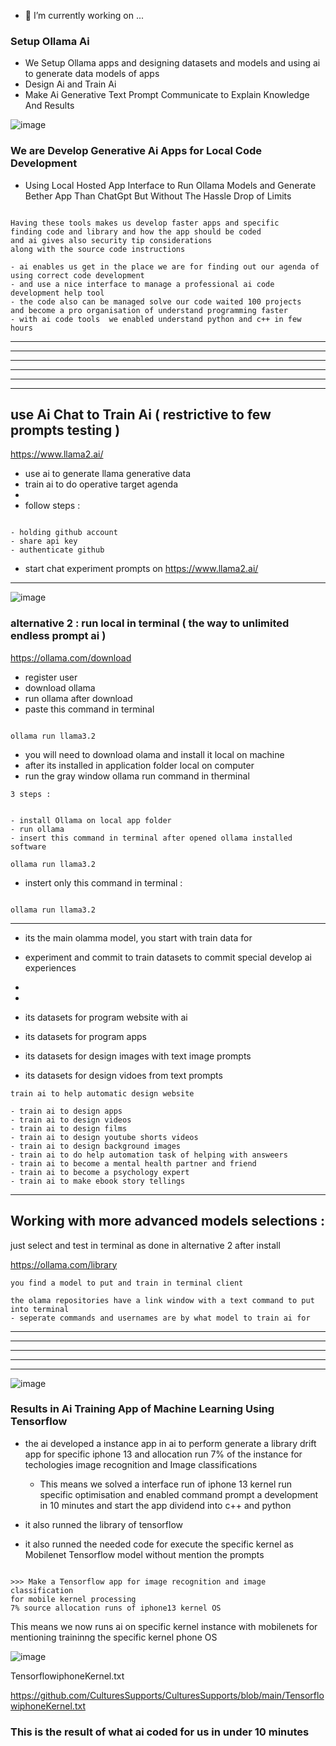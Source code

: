 
- 🔭 I’m currently working on ...


### Setup Ollama Ai

- We Setup Ollama apps and designing datasets and models and using ai to generate data models of apps
- Design Ai and Train Ai
- Make Ai Generative Text Prompt Communicate to Explain Knowledge And Results




![image](https://github.com/user-attachments/assets/04e71239-48d3-49d2-8246-8e43db576cd0)


### We are Develop Generative Ai Apps for Local Code Development 
- Using Local Hosted App Interface to Run Ollama Models and Generate Bether App Than ChatGpt
But Without The Hassle Drop of Limits




```

Having these tools makes us develop faster apps and specific
finding code and library and how the app should be coded
and ai gives also security tip considerations
along with the source code instructions

- ai enables us get in the place we are for finding out our agenda of using correct code development
- and use a nice interface to manage a professional ai code development help tool
- the code also can be managed solve our code waited 100 projects
and become a pro organisation of understand programming faster
- with ai code tools  we enabled understand python and c++ in few hours

```


--------------
--------------
--------------
--------------
--------------
--------------





## use Ai Chat to Train Ai ( restrictive to few prompts testing )

https://www.llama2.ai/


- use ai to generate llama generative data
- train ai to do operative target agenda
-
- follow steps :

```

- holding github account
- share api key
- authenticate github

```


- start chat experiment prompts on https://www.llama2.ai/
  
---------------

![image](https://github.com/user-attachments/assets/752b025e-0171-4a4f-a20e-eb97125a939a)



### alternative 2 : run local in terminal ( the way to unlimited endless prompt ai )

https://ollama.com/download

- register user
- download ollama
- run ollama after download
- paste this command in terminal

```

ollama run llama3.2

```

- you will need to download olama and install it local on machine
- after its installed in application folder local on computer
- run the gray window ollama run command in therminal


```
3 steps :


- install Ollama on local app folder
- run ollama
- insert this command in terminal after opened ollama installed software

ollama run llama3.2

```

- instert only this command in terminal :

```

ollama run llama3.2

```

------------------



- its the main olamma model, you start with train data for
- experiment and commit to train datasets to commit special develop ai experiences

-
-
- its datasets for program website with ai
- its datasets for program apps
- its datasets for design images with text image prompts
- its datasets for design vidoes from text prompts



```
train ai to help automatic design website

- train ai to design apps
- train ai to design videos
- train ai to design films
- train ai to design youtube shorts videos
- train ai to design background images
- train ai to do help automation task of helping with answeers
- train ai to become a mental health partner and friend
- train ai to become a psychology expert
- train ai to make ebook story tellings

```

---------------

## Working with more advanced models selections : 

just select and test in terminal as done in alternative 2 after install

https://ollama.com/library


```
you find a model to put and train in terminal client

```

```
the olama repositories have a link window with a text command to put into terminal
- seperate commands and usernames are by what model to train ai for

```



---------------
---------------
---------------
---------------
---------------

![image](https://github.com/user-attachments/assets/0e3d835d-e0f2-4073-8f6b-55050570d1ed)




### Results in Ai Training App of Machine Learning Using Tensorflow

- the ai developed a instance app in ai to perform generate a library drift app for specific iphone 13
  and allocation run 7% of the instance for techologies image recognition and Image classifications


  - This means we solved a interface run of iphone 13 kernel run specific optimisation and enabled command prompt a development
  in 10 minutes and start the app dividend into c++ and python
- it also runned the library of tensorflow
- it also runned the needed code for execute the specific kernel as Mobilenet Tensorflow model without mention the prompts


```

>>> Make a Tensorflow app for image recognition and image classification
for mobile kernel processing
7% source allocation runs of iphone13 kernel OS

```


This means we now runs ai on specific kernel instance with mobilenets for mentioning traininng the specific kernel phone OS

![image](https://github.com/user-attachments/assets/acc3196f-d6d2-40c9-911a-bf916a9c04d9)






TensorflowiphoneKernel.txt


https://github.com/CulturesSupports/CulturesSupports/blob/main/TensorflowiphoneKernel.txt



### This is the result of what ai coded for us in under 10 minutes 
